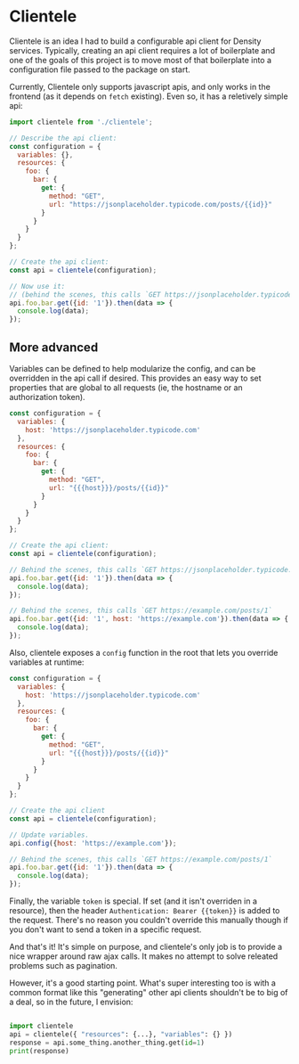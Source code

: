 # Clientele

Clientele is an idea I had to build a configurable api client for Density services. Typically,
creating an api client requires a lot of boilerplate and one of the goals of this project is to move
most of that boilerplate into a configuration file passed to the package on start.

Currently, Clientele only supports javascript apis, and only works in the frontend (as it depends on
`fetch` existing). Even so, it has a reletively simple api:

```javascript
import clientele from './clientele';

// Describe the api client:
const configuration = {
  variables: {},
  resources: {
    foo: {
      bar: {
        get: {
          method: "GET",
          url: "https://jsonplaceholder.typicode.com/posts/{{id}}"
        }
      }
    }
  }
};

// Create the api client:
const api = clientele(configuration);

// Now use it:
// (behind the scenes, this calls `GET https://jsonplaceholder.typicode.com/posts/1`)
api.foo.bar.get({id: '1'}).then(data => {
  console.log(data);
});
```

## More advanced

Variables can be defined to help modularize the config, and can be overridden in the api call if
desired. This provides an easy way to set properties that are global to all requests (ie, the
hostname or an authorization token).

```javascript
const configuration = {
  variables: {
    host: 'https://jsonplaceholder.typicode.com'
  },
  resources: {
    foo: {
      bar: {
        get: {
          method: "GET",
          url: "{{{host}}}/posts/{{id}}"
        }
      }
    }
  }
};

// Create the api client:
const api = clientele(configuration);

// Behind the scenes, this calls `GET https://jsonplaceholder.typicode.com/posts/1`
api.foo.bar.get({id: '1'}).then(data => {
  console.log(data);
});

// Behind the scenes, this calls `GET https://example.com/posts/1`
api.foo.bar.get({id: '1', host: 'https://example.com'}).then(data => {
  console.log(data);
});
```

Also, clientele exposes a `config` function in the root that lets you override variables at
runtime:

```javascript
const configuration = {
  variables: {
    host: 'https://jsonplaceholder.typicode.com'
  },
  resources: {
    foo: {
      bar: {
        get: {
          method: "GET",
          url: "{{{host}}}/posts/{{id}}"
        }
      }
    }
  }
};

// Create the api client
const api = clientele(configuration);

// Update variables.
api.config({host: 'https://example.com'});

// Behind the scenes, this calls `GET https://example.com/posts/1`
api.foo.bar.get({id: '1'}).then(data => {
  console.log(data);
});
```

Finally, the variable `token` is special. If set (and it isn't overriden in a resource), then the
header `Authentication: Bearer {{token}}` is added to the request. There's no reason you couldn't
override this manually though if you don't want to send a token in a specific request.

And that's it! It's simple on purpose, and clientele's only job is to provide a nice wrapper around
raw ajax calls. It makes no attempt to solve releated problems such as pagination.

However, it's a good starting point. What's super interesting too is with a common format like this
"generating" other api clients shouldn't be to big of a deal, so in the future, I envision:
```python

import clientele
api = clientele({ "resources": {...}, "variables": {} })
response = api.some_thing.another_thing.get(id=1)
print(response)
```
